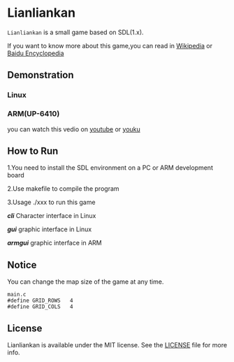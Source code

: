 # Lianliankan

`Lianliankan` is a small game based on SDL(1.x).

If you want to know more about this game,you can read in [Wikipedia](https://zh.wikipedia.org/wiki/%E8%BF%9E%E8%BF%9E%E7%9C%8B) or [Baidu Encyclopedia](http://baike.baidu.com/subview/27579/27579.htm)


## Demonstration

### Linux

[](./Resource/gui.gif)

### ARM(UP-6410)

you can watch this vedio on [youtube](https://youtu.be/v83GaKbmx8w) or [youku](http://v.youku.com/v_show/id_XMjQ3NzQwMTczMg==)

## How to Run
1.You need to install the SDL environment on a PC or ARM development board

2.Use makefile to compile the program

3.Usage ./xxx to run this game


***cli***			Character interface in Linux

***gui***   		graphic interface in Linux

***armgui*** 		graphic interface in ARM

## Notice

You can change the map size of the game at any time.
```
main.c
#define GRID_ROWS	4
#define GRID_COLS	4

```

## License
Lianliankan is available under the MIT license. See the [LICENSE](./LICENSE)
file for more info.